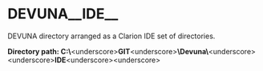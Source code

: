 # DEVUNA__IDE__
DEVUNA directory arranged as a Clarion IDE set of directories.

**Directory path: C:\\**&lt;underscore&gt;**GIT**&lt;underscore&gt;**\\Devuna\\**&lt;underscore&gt;&lt;underscore&gt;**IDE**&lt;underscore&gt;&lt;underscore&gt;
